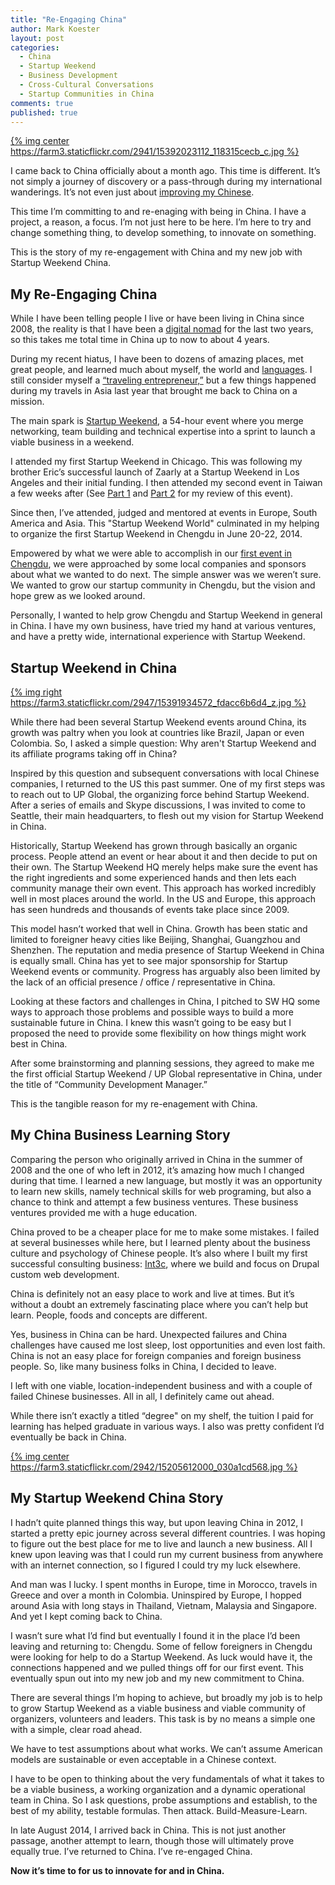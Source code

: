 ```yaml
---
title: "Re-Engaging China"
author: Mark Koester
layout: post
categories:
  - China
  - Startup Weekend
  - Business Development
  - Cross-Cultural Conversations
  - Startup Communities in China
comments: true
published: true
---
```


[{% img center https://farm3.staticflickr.com/2941/15392023112_118315cecb_c.jpg %}](https://www.flickr.com/photos/markwkoester/15392023112/)

I came back to China officially about a month ago. This time is different. It’s not simply a journey of discovery or a pass-through during my international wanderings. It’s not even just about [improving my Chinese](http://www.markwk.com/2014/08/re-engaging-with-learning-chinese.html).


This time I’m committing to and re-enaging with being in China. I have a project, a reason, a focus. I’m not just here to be here. I’m here to try and change something thing, to develop something, to innovate on something.

This is the story of my re-engagement with China and my new job with Startup Weekend China.

<!--more--> 

## My Re-Engaging China

While I have been telling people I live or have been living in China since 2008, the reality is that I have been a [digital nomad](http://www.markwk.com/2014/08/my-journey-as-digital-nomad.html) for the last two years, so this takes me total time in China up to now to about 4 years. 

During my recent hiatus, I have been to dozens of amazing places, met great people, and learned much about myself, the world and [languages](http://www.markwk.com/category/learning/). I still consider myself a [“traveling entrepreneur,”](https://twitter.com/markwkoester) but a few things happened during my travels in Asia last year that brought me back to China on a mission. 

The main spark is [Startup Weekend](http://startupweekend.org), a 54-hour event where you merge networking, team building and technical expertise into a sprint to launch a viable business in a weekend. 

I attended my first Startup Weekend in Chicago. This was following my brother Eric’s successful launch of Zaarly at a Startup Weekend in Los Angeles and their initial funding. I then attended my second event in Taiwan a few weeks after (See [Part 1](http://www.markwk.com/2011/08/first-startup-weekend-taipei-part-1.html) and [Part 2](http://www.markwk.com/2011/08/thoughts-on-first-startup-weekend-taipei-part-2.html) for my review of this event). 

Since then, I’ve attended, judged and mentored at events in Europe, South America and Asia. This "Startup Weekend World" culminated in my helping to organize the first Startup Weekend in Chengdu in June 20-22, 2014. 

Empowered by what we were able to accomplish in our [first event in Chengdu](http://chengdu.startupweekend.org/2014/06/23/267/), we were approached by some local companies and sponsors about what we wanted to do next. The simple answer was we weren’t sure. We wanted to grow our startup community in Chengdu, but the vision and hope grew as we looked around. 

Personally, I wanted to help grow Chengdu and Startup Weekend in general in China. I have my own business, have tried my hand at various ventures, and have a pretty wide, international experience with Startup Weekend. 

## Startup Weekend in China

[{% img right https://farm3.staticflickr.com/2947/15391934572_fdacc6b6d4_z.jpg %}](https://www.flickr.com/photos/markwkoester/15391934572/)

While there had been several Startup Weekend events around China, its growth was paltry when you look at countries like Brazil, Japan or even Colombia. So, I asked a simple question: Why aren't Startup Weekend and its affiliate programs taking off in China? 

Inspired by this question and subsequent conversations with local Chinese companies, I returned to the US this past summer. One of my first steps was to reach out to UP Global, the organizing force behind Startup Weekend. After a series of emails and Skype discussions, I was invited to come to Seattle, their main headquarters, to flesh out my vision for Startup Weekend in China. 

Historically, Startup Weekend has grown through basically an organic process. People attend an event or hear about it and then decide to put on their own. The Startup Weekend HQ merely helps make sure the event has the right ingredients and some experienced hands and then lets each community manage their own event. This approach has worked incredibly well in most places around the world. In the US and Europe, this approach has seen hundreds and thousands of events take place since 2009. 

This model hasn’t worked that well in China. Growth has been static and limited to foreigner heavy cities like Beijing, Shanghai, Guangzhou and Shenzhen. The reputation and media presence of Startup Weekend in China is equally small. China has yet to see major sponsorship for Startup Weekend events or community. Progress has arguably also been limited by the lack of an official presence / office / representative in China. 

Looking at these factors and challenges in China, I pitched to SW HQ some ways to approach those problems and possible ways to build a more sustainable future in China. I knew this wasn’t going to be easy but I proposed the need to provide some flexibility on how things might work best in China. 

After some brainstorming and planning sessions, they agreed to make me the first official Startup Weekend / UP Global representative in China, under the title of “Community Development Manager.” 

This is the tangible reason for my re-enagement with China. 

## My China Business Learning Story

Comparing the person who originally arrived in China in the summer of 2008 and the one of who left in 2012, it’s amazing how much I changed during that time. I learned a new language, but mostly it was an opportunity to learn new skills, namely technical skills for web programing, but also a chance to think and attempt a few business ventures. These business ventures provided me with a huge education. 

China proved to be a cheaper place for me to make some mistakes. I failed at several businesses while here, but I learned plenty about the business culture and psychology of Chinese people. It’s also where I built my first successful consulting business: [Int3c](http://int3c.com), where we build and focus on Drupal custom web development. 

China is definitely not an easy place to work and live at times. But it’s without a doubt an extremely fascinating place where you can’t help but learn. People, foods and concepts are different. 

Yes, business in China can be hard. Unexpected failures and China challenges have caused me lost sleep, lost opportunities and even lost faith. China is not an easy place for foreign companies and foreign business people. So, like many business folks in China, I decided to leave. 

I left with one viable, location-independent business and with a couple of failed Chinese businesses. All in all, I definitely came out ahead. 

While there isn’t exactly a titled “degree" on my shelf, the tuition I paid for learning has helped graduate in various ways. I also was pretty confident I’d eventually be back in China. 

[{% img center https://farm3.staticflickr.com/2942/15205612000_030a1cd568.jpg %}](https://www.flickr.com/photos/markwkoester/15205612000/)

## My Startup Weekend China Story

I hadn’t quite planned things this way, but upon leaving China in 2012, I started a pretty epic journey across several different countries. I was hoping to figure out the best place for me to live and launch a new business. All I knew upon leaving was that I could run my current business from anywhere with an internet connection, so I figured I could try my luck elsewhere. 

And man was I lucky. I spent months in Europe, time in Morocco, travels in Greece and over a month in Colombia. Uninspired by Europe, I hopped around Asia with long stays in Thailand, Vietnam, Malaysia and Singapore. And yet I kept coming back to China.

I wasn’t sure what I’d find but eventually I found it in the place I’d been leaving and returning to: Chengdu. Some of fellow foreigners in Chengdu were looking for help to do a Startup Weekend. As luck would have it, the connections happened and we pulled things off for our first event. This eventually spun out into my new job and my new commitment to China. 

There are several things I’m hoping to achieve, but broadly my job is to help to grow Startup Weekend as a viable business and viable community of organizers, volunteers and leaders. This task is by no means a simple one with a simple, clear road ahead. 

We have to test assumptions about what works. We can’t assume American models are sustainable or even acceptable in a Chinese context. 

I have to be open to thinking about the very fundamentals of what it takes to be a viable business, a working organization and a dynamic operational team in China. So I ask questions, probe assumptions and establish, to the best of my ability, testable formulas. Then attack. Build-Measure-Learn. 

In late August 2014, I arrived back in China. This is not just another passage, another attempt to learn, though those will ultimately prove equally true. I’ve returned to China. I’ve re-engaged China. 

__Now it’s time to for us to innovate for and in China.__